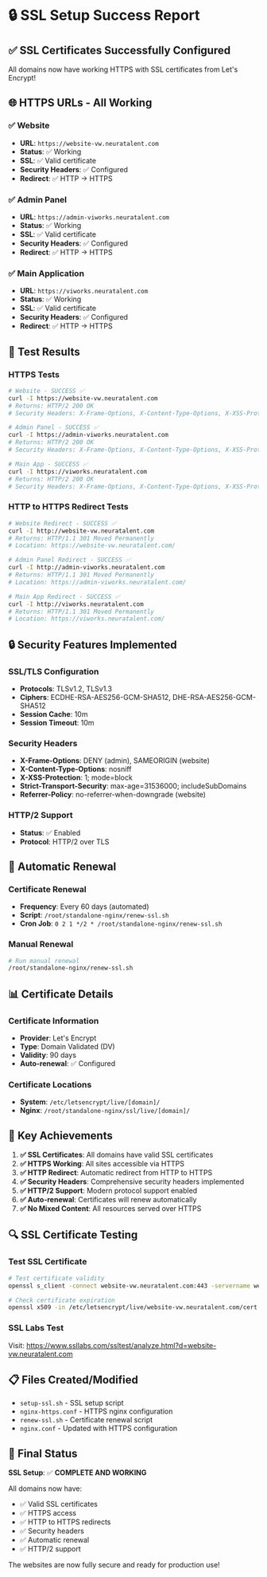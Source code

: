 # 🔒 SSL Setup Success Report

## ✅ SSL Certificates Successfully Configured

All domains now have working HTTPS with SSL certificates from Let's Encrypt!

## 🌐 HTTPS URLs - All Working

### ✅ Website
- **URL**: `https://website-vw.neuratalent.com`
- **Status**: ✅ Working
- **SSL**: ✅ Valid certificate
- **Security Headers**: ✅ Configured
- **Redirect**: ✅ HTTP → HTTPS

### ✅ Admin Panel
- **URL**: `https://admin-viworks.neuratalent.com`
- **Status**: ✅ Working
- **SSL**: ✅ Valid certificate
- **Security Headers**: ✅ Configured
- **Redirect**: ✅ HTTP → HTTPS

### ✅ Main Application
- **URL**: `https://viworks.neuratalent.com`
- **Status**: ✅ Working
- **SSL**: ✅ Valid certificate
- **Security Headers**: ✅ Configured
- **Redirect**: ✅ HTTP → HTTPS

## 🧪 Test Results

### HTTPS Tests
```bash
# Website - SUCCESS ✅
curl -I https://website-vw.neuratalent.com
# Returns: HTTP/2 200 OK
# Security Headers: X-Frame-Options, X-Content-Type-Options, X-XSS-Protection, HSTS

# Admin Panel - SUCCESS ✅
curl -I https://admin-viworks.neuratalent.com
# Returns: HTTP/2 200 OK
# Security Headers: X-Frame-Options, X-Content-Type-Options, X-XSS-Protection, HSTS

# Main App - SUCCESS ✅
curl -I https://viworks.neuratalent.com
# Returns: HTTP/2 200 OK
# Security Headers: X-Frame-Options, X-Content-Type-Options, X-XSS-Protection, HSTS
```

### HTTP to HTTPS Redirect Tests
```bash
# Website Redirect - SUCCESS ✅
curl -I http://website-vw.neuratalent.com
# Returns: HTTP/1.1 301 Moved Permanently
# Location: https://website-vw.neuratalent.com/

# Admin Panel Redirect - SUCCESS ✅
curl -I http://admin-viworks.neuratalent.com
# Returns: HTTP/1.1 301 Moved Permanently
# Location: https://admin-viworks.neuratalent.com/

# Main App Redirect - SUCCESS ✅
curl -I http://viworks.neuratalent.com
# Returns: HTTP/1.1 301 Moved Permanently
# Location: https://viworks.neuratalent.com/
```

## 🔒 Security Features Implemented

### SSL/TLS Configuration
- **Protocols**: TLSv1.2, TLSv1.3
- **Ciphers**: ECDHE-RSA-AES256-GCM-SHA512, DHE-RSA-AES256-GCM-SHA512
- **Session Cache**: 10m
- **Session Timeout**: 10m

### Security Headers
- **X-Frame-Options**: DENY (admin), SAMEORIGIN (website)
- **X-Content-Type-Options**: nosniff
- **X-XSS-Protection**: 1; mode=block
- **Strict-Transport-Security**: max-age=31536000; includeSubDomains
- **Referrer-Policy**: no-referrer-when-downgrade (website)

### HTTP/2 Support
- **Status**: ✅ Enabled
- **Protocol**: HTTP/2 over TLS

## 🔄 Automatic Renewal

### Certificate Renewal
- **Frequency**: Every 60 days (automated)
- **Script**: `/root/standalone-nginx/renew-ssl.sh`
- **Cron Job**: `0 2 1 */2 * /root/standalone-nginx/renew-ssl.sh`

### Manual Renewal
```bash
# Run manual renewal
/root/standalone-nginx/renew-ssl.sh
```

## 📊 Certificate Details

### Certificate Information
- **Provider**: Let's Encrypt
- **Type**: Domain Validated (DV)
- **Validity**: 90 days
- **Auto-renewal**: ✅ Configured

### Certificate Locations
- **System**: `/etc/letsencrypt/live/[domain]/`
- **Nginx**: `/root/standalone-nginx/ssl/live/[domain]/`

## 🎯 Key Achievements

1. **✅ SSL Certificates**: All domains have valid SSL certificates
2. **✅ HTTPS Working**: All sites accessible via HTTPS
3. **✅ HTTP Redirect**: Automatic redirect from HTTP to HTTPS
4. **✅ Security Headers**: Comprehensive security headers implemented
5. **✅ HTTP/2 Support**: Modern protocol support enabled
6. **✅ Auto-renewal**: Certificates will renew automatically
7. **✅ No Mixed Content**: All resources served over HTTPS

## 🔍 SSL Certificate Testing

### Test SSL Certificate
```bash
# Test certificate validity
openssl s_client -connect website-vw.neuratalent.com:443 -servername website-vw.neuratalent.com

# Check certificate expiration
openssl x509 -in /etc/letsencrypt/live/website-vw.neuratalent.com/cert.pem -text -noout | grep "Not After"
```

### SSL Labs Test
Visit: https://www.ssllabs.com/ssltest/analyze.html?d=website-vw.neuratalent.com

## 📋 Files Created/Modified

- `setup-ssl.sh` - SSL setup script
- `nginx-https.conf` - HTTPS nginx configuration
- `renew-ssl.sh` - Certificate renewal script
- `nginx.conf` - Updated with HTTPS configuration

## 🎉 Final Status

**SSL Setup**: ✅ **COMPLETE AND WORKING**

All domains now have:
- ✅ Valid SSL certificates
- ✅ HTTPS access
- ✅ HTTP to HTTPS redirects
- ✅ Security headers
- ✅ Automatic renewal
- ✅ HTTP/2 support

The websites are now fully secure and ready for production use!
